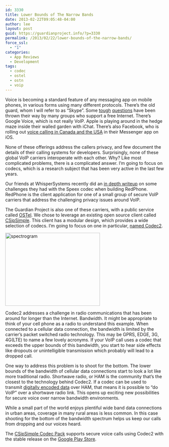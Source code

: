 ```yaml
---
id: 3330
title: Lower Bounds of The Narrow Bands
date: 2013-02-22T09:05:48-04:00
author: lee
layout: post
guid: https://guardianproject.info/?p=3330
permalink: /2013/02/22/lower-bounds-of-the-narrow-bands/
force_ssl:
  - "1"
categories:
  - App Reviews
  - Development
tags:
  - codec
  - ostel
  - ostn
  - voip
---
```

Voice is becoming a standard feature of any messaging app on mobile phones, in various forms using many different protocols. There&#8217;s the old guard, whom I will refer to as &#8220;Skype&#8221;. Some [tough](https://www.privacyinternational.org/blog/skype-please-act-like-the-responsible-global-citizen-you-claim-to-be) [questions](http://www.skypeopenletter.com/) have been thrown their way by many groups who support a free Internet. There&#8217;s Google Voice, which is not really VoIP. Apple is playing around in the hedge maze inside their walled garden with iChat. There&#8217;s also Facebook, who is rolling out [voice calling in Canada and the USA](http://techcrunch.com/2013/01/16/facebook-rolls-out-voip-calling-to-u-s-ios-messenger-users/) in their Messenger app on iOS.

None of these offerings address the callers privacy, and few document the details of their calling systems for developers. Surprisingly, none of these global VoIP carriers interoperate with each other. Why? Like most complicated problems, there is a complicated answer. I&#8217;m going to focus on codecs, which is a research subject that has been very active in the last few years.

Our friends at WhisperSystems recently did an [in depth writeup](http://whispersystems.org/blog/client-side-audio-quality/) on some challenges they had with the Speex codec when building RedPhone. RedPhone is the client application for one of a small group of secure VoIP carriers that address the challenging privacy issues around VoIP.

The Guardian Project is also one of these carriers, with a public service called [OSTel](https://ostel.me). We chose to leverage an existing open source client called [CSipSimple](https://code.google.com/p/csipsimple/). This client has a modular design, which provides a wide selection of codecs. I&#8217;m going to focus on one in particular, [named Codec2](http://codec2.org/).

[<img src="https://guardianproject.info/wp-content/uploads/2013/02/spectrogram-300x231.png" alt="spectrogram" width="300" height="231" class="aligncenter size-medium wp-image-3338" srcset="https://guardianproject.info/wp-content/uploads/2013/02/spectrogram-300x231.png 300w, https://guardianproject.info/wp-content/uploads/2013/02/spectrogram.png 560w" sizes="(max-width: 300px) 100vw, 300px" />](https://guardianproject.info/wp-content/uploads/2013/02/spectrogram.png)

Codec2 addresses a challenge in radio communications that has been around for longer than the Internet. Bandwidth. It might be appropriate to think of your cell phone as a radio to understand this example. When connected to a cellular data connection, the bandwidth is limited by the carrier&#8217;s packet switched radio technology. This may be GPRS, EDGE, 3G, 4G(LTE) to name a few lovely acronyms. If your VoIP call uses a codec that exceeds the upper bounds of this bandwidth, you start to hear side effects like dropouts or unintelligible transmission which probably will lead to a dropped call.

One way to address this problem is to shoot for the bottom. The lower bounds of the bandwidth of cellular data connections start to look a lot like more traditional radio. Shortwave radio, or HAM is the community that&#8217;s the closest to the technology behind Codec2. If a codec can be used to transmit [digitally encoded data](https://en.wikipedia.org/wiki/AMPRNet) over HAM, that means it is possible to &#8220;do VoIP&#8221; over a shortwave radio link. This opens up exciting new possibilities for secure voice over narrow bandwidth environments.

While a small part of the world enjoys plentiful wide band data connections in urban areas, coverage in many rural areas is less common. In this case shooting for the bottom of the bandwidth spectrum helps us keep our calls from dropping and our voices heard.

The [CSipSimple Codec Pack](https://play.google.com/store/apps/details?id=com.csipsimple.plugins.codecs.pack1&feature=more_from_developer#?t=W251bGwsMSwyLDEwMiwiY29tLmNzaXBzaW1wbGUucGx1Z2lucy5jb2RlY3MucGFjazEiXQ..) supports secure voice calls using Codec2 with the stable release on the [Google Play Store](https://play.google.com/store/apps/details?id=com.csipsimple&feature=more_from_developer#?t=W251bGwsMSwyLDEwMiwiY29tLmNzaXBzaW1wbGUiXQ..).